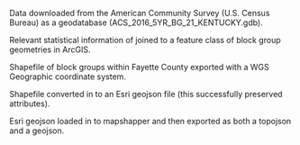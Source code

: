 Data downloaded from the American Community Survey (U.S. Census Bureau) as a geodatabase (ACS_2016_5YR_BG_21_KENTUCKY.gdb).

Relevant statistical information of joined to a feature class of block group geometries in ArcGIS.

Shapefile of block groups within Fayette County exported with a WGS Geographic coordinate system.

Shapefile converted in to an Esri geojson file (this successfully preserved attributes).

Esri geojson loaded in to mapshapper and then exported as both a topojson and a geojson. 
